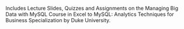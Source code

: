 Includes Lecture Slides, Quizzes and Assignments on the Managing Big Data with MySQL Course in Excel to MySQL: Analytics Techniques for Business Specialization by Duke University.
